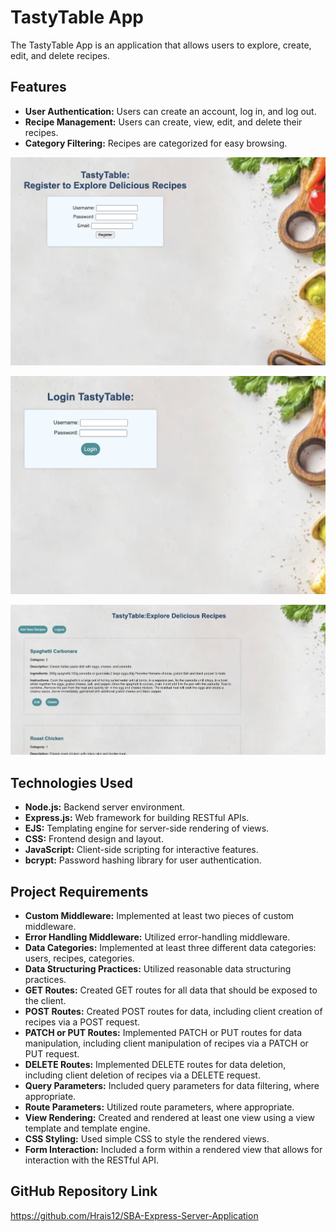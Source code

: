 # TastyTable App
The TastyTable App is an application  that allows users to explore, create, edit, and delete recipes. 


## Features

- **User Authentication:** Users can create an account, log in, and log out.
- **Recipe Management:** Users can create, view, edit, and delete their recipes.
- **Category Filtering:** Recipes are categorized for easy browsing.


![alt text](register.png)

![alt text](login.png)

![alt text](recipes.png)


## Technologies Used

- **Node.js:** Backend server environment.
- **Express.js:** Web framework for building RESTful APIs.
- **EJS:** Templating engine for server-side rendering of views.
- **CSS:** Frontend design and layout.
- **JavaScript:** Client-side scripting for interactive features.
- **bcrypt:** Password hashing library for user authentication.

## Project Requirements

- **Custom Middleware:** Implemented at least two pieces of custom middleware.
- **Error Handling Middleware:** Utilized error-handling middleware.
- **Data Categories:** Implemented at least three different data categories: users, recipes, categories.
- **Data Structuring Practices:** Utilized reasonable data structuring practices.
- **GET Routes:** Created GET routes for all data that should be exposed to the client.
- **POST Routes:** Created POST routes for data, including client creation of recipes via a POST request.
- **PATCH or PUT Routes:** Implemented PATCH or PUT routes for data manipulation, including client manipulation of recipes via a PATCH or PUT request.
- **DELETE Routes:** Implemented DELETE routes for data deletion, including client deletion of recipes via a DELETE request.
- **Query Parameters:** Included query parameters for data filtering, where appropriate.
- **Route Parameters:** Utilized route parameters, where appropriate.
- **View Rendering:** Created and rendered at least one view using a view template and template engine.
- **CSS Styling:** Used simple CSS to style the rendered views.
- **Form Interaction:** Included a form within a rendered view that allows for interaction with the RESTful API.


## GitHub Repository Link 
https://github.com/Hrais12/SBA-Express-Server-Application